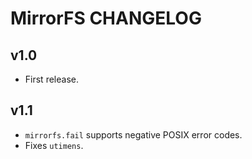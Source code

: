 # MirrorFS CHANGELOG

## v1.0

- First release.

## v1.1

- `mirrorfs.fail` supports negative POSIX error codes.
- Fixes `utimens`.
